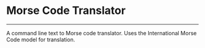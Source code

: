 # Morse Code Translator

---

A command line text to Morse code translator. Uses the International Morse Code model for translation.